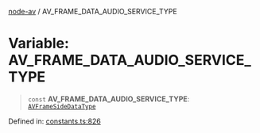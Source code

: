 [node-av](../globals.md) / AV\_FRAME\_DATA\_AUDIO\_SERVICE\_TYPE

# Variable: AV\_FRAME\_DATA\_AUDIO\_SERVICE\_TYPE

> `const` **AV\_FRAME\_DATA\_AUDIO\_SERVICE\_TYPE**: [`AVFrameSideDataType`](../type-aliases/AVFrameSideDataType.md)

Defined in: [constants.ts:826](https://github.com/seydx/av/blob/f8631fc881b394300b1479f511d55cf1c370a87f/src/constants/constants.ts#L826)
